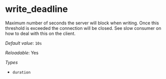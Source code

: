# write_deadline

Maximum number of seconds the server will block when writing. Once
this threshold is exceeded the connection will be closed. See slow
consumer on how to deal with this on the client.

*Default value*: `10s`

*Reloadable*: Yes

*Types*

- `duration`


